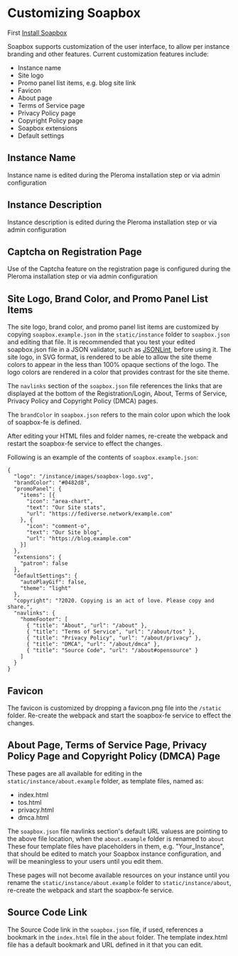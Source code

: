 # Customizing Soapbox

First [Install Soapbox](https://soapbox.pub/)

Soapbox supports customization of the user interface, to allow per instance branding and other features.  Current customization features include:
* Instance name
* Site logo
* Promo panel list items, e.g. blog site link
* Favicon
* About page
* Terms of Service page
* Privacy Policy page
* Copyright Policy page
* Soapbox extensions
* Default settings

## Instance Name
Instance name is edited during the Pleroma installation step or via admin configuration

## Instance Description
Instance description is edited during the Pleroma installation step or via admin configuration

## Captcha on Registration Page
Use of the Captcha feature on the registration page is configured during the Pleroma installation step or via admin configuration

## Site Logo, Brand Color, and Promo Panel List Items
The site logo, brand color, and promo panel list items are customized by copying `soapbox.example.json` in the `static/instance` folder to `soapbox.json` and editing that file.  It is recommended that you test your edited soapbox.json file in a JSON validator, such as [JSONLint](https://jsonlint.com/), before using it.
The site logo, in SVG format, is rendered to be able to allow the site theme colors to appear in the less than 100% opaque sections of the logo.
The logo colors are rendered in a color that provides contrast for the site theme.

The `navlinks` section of the `soapbox.json` file references the links that are displayed at the bottom of the Registration/Login, About, Terms of Service, Privacy Policy and Copyright Policy (DMCA) pages.

The `brandColor` in `soapbox.json` refers to the main color upon which the look of soapbox-fe is defined.

After editing your HTML files and folder names, re-create the webpack and restart the soapbox-fe service to effect the changes.

Following is an example of the contents of `soapbox.example.json`:
```
{
  "logo": "/instance/images/soapbox-logo.svg",
  "brandColor": "#0482d8",
  "promoPanel": {
    "items": [{
      "icon": "area-chart",
      "text": "Our Site stats",
      "url": "https://fediverse.network/example.com"
    }, {
      "icon": "comment-o",
      "text": "Our Site blog",
      "url": "https://blog.example.com"
    }]
  },
  "extensions": {
    "patron": false
  },
  "defaultSettings": {
    "autoPlayGif": false,
    "theme": "light"
  },
  "copyright": "?2020. Copying is an act of love. Please copy and share.",
  "navlinks": {
    "homeFooter": [
      { "title": "About", "url": "/about" },
      { "title": "Terms of Service", "url": "/about/tos" },
      { "title": "Privacy Policy", "url": "/about/privacy" },
      { "title": "DMCA", "url": "/about/dmca" },
      { "title": "Source Code", "url": "/about#opensource" }
    ]
  }
}
```

## Favicon
The favicon is customized by dropping a favicon.png file into the `/static` folder. 
Re-create the webpack and start the soapbox-fe service to effect the changes.

## About Page, Terms of Service Page, Privacy Policy Page and Copyright Policy (DMCA) Page
These pages are all available for editing in the `static/instance/about.example` folder, as template files, named as:
* index.html
* tos.html
* privacy.html
* dmca.html
 
The `soapbox.json` file navlinks section's default URL valuess are pointing to the above file location, when the `about.example` folder is renamed to `about`
These four template files have placeholders in them, e.g. "Your_Instance", that should be edited to match your Soapbox instance configuration, and will be meaningless to your users until you edit them.

These pages will not become available resources on your instance until you rename the `static/instance/about.example` folder to `static/instance/about`, re-create the webpack and start the soapbox-fe service.

## Source Code Link
The Source Code link in the `soapbox.json` file, if used, references a bookmark in the `index.html` file in the `about` folder.  The template index.html file has a default bookmark and URL defined in it that you can edit.



